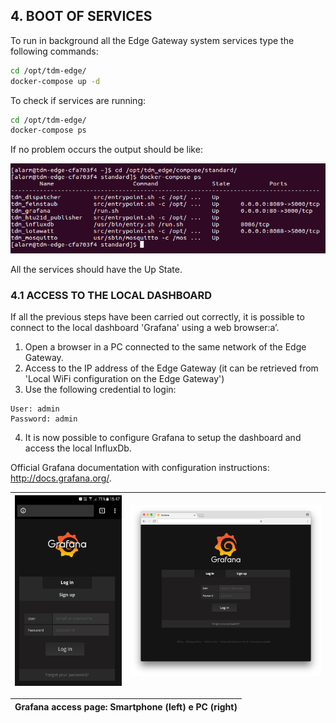 ## 4. BOOT OF SERVICES
To run in background all the Edge Gateway system services type the following commands:

```bash
cd /opt/tdm-edge/
docker-compose up -d
```

To check if services are running:

```bash
cd /opt/tdm-edge/
docker-compose ps
```

If no problem occurs the output should be like:

![](../../img/edge-compose-output.png)

All the services should have the Up State.

### 4.1 ACCESS TO THE LOCAL DASHBOARD
If all the previous steps have been carried out correctly, it is possible to connect to the local dashboard 'Grafana' using a web browser:a’.

1. Open a browser in a PC connected to the same network of the Edge Gateway. 
2. Access to the IP address of the Edge Gateway (it can be retrieved from 'Local WiFi configuration on the Edge Gateway')
3. Use the following credential to login:

  ```
User: admin
Password: admin
  ```

4. It is now possible to configure Grafana to setup the dashboard and access the local InfluxDb. 

Official Grafana documentation with configuration instructions: <http://docs.grafana.org/>.

![](../../img/Grafana_login_smartphone.png) | ![](../../img/grafana_login.png) |
--- | ---

Grafana access page: Smartphone (left) e PC (right) |
--- |

